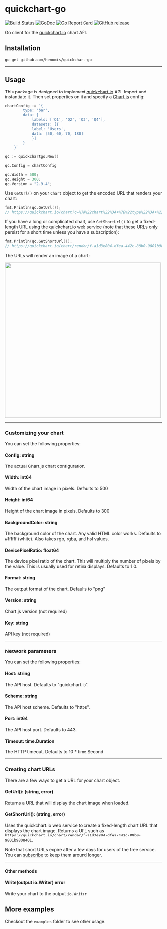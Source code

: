 # quickchart-go

[![Build Status](https://github.com/henomis/quickchart-go/actions/workflows/test.yml/badge.svg?branch=main)](https://github.com/henomis/quickchart-go/actions/workflows/test.yml?query=branch%3Amain) [![GoDoc](https://godoc.org/github.com/henomis/quickchart-go?status.svg)](https://godoc.org/github.com/henomis/quickchart-go) [![Go Report Card](https://goreportcard.com/badge/github.com/henomis/quickchart-go)](https://goreportcard.com/report/github.com/henomis/quickchart-go) [![GitHub release](https://img.shields.io/github/release/henomis/quickchart-go.svg)](https://github.com/henomis/quickchart-go/releases)

Go client for the [quickchart.io](https://quickchart.io/) chart API.



## Installation



```
go get github.com/henomis/quickchart-go
```
---
## Usage

This package is designed to implement [quickchart.io](https://quickchart.io) API. Import and instantiate it.  Then set properties on it and specify a [Chart.js](https://chartjs.org) config:

```go
chartConfig := `{
		type: 'bar',
		data: {
			labels: ['Q1', 'Q2', 'Q3', 'Q4'],
			datasets: [{
			label: 'Users',
			data: [50, 60, 70, 180]
			}]
		}
	}`

qc := quickchartgo.New()

qc.Config = chartConfig

qc.Width = 500;
qc.Height = 300;
qc.Version = "2.9.4";

```

Use `GetUrl()` on your `Chart` object to get the encoded URL that renders your chart:

```go
fmt.Println(qc.GetUrl());
// https://quickchart.io/chart?c=%7B%22chart%22%3A+%7B%22type%22%3A+%22bar%22%2C+%22data%22%3A+%7B%22labels%22%3A+%5B%22Hello+world%22%2C+%22Test%22%5D%2C+%22datasets%22%3A+%5B%7B%22label%22%3A+%22Foo%22%2C+%22data%22%3A+%5B1%2C+2%5D%7D%5D%7D%7D%7D&w=600&h=300&bkg=%23ffffff&devicePixelRatio=2.0&f=png
```

If you have a long or complicated chart, use `GetShortUrl()` to get a fixed-length URL using the quickchart.io web service (note that these URLs only persist for a short time unless you have a subscription):

```go
fmt.Println(qc.GetShortUrl());
// https://quickchart.io/chart/render/f-a1d3e804-dfea-442c-88b0-9801b9808401
```

The URLs will render an image of a chart:

<img src="https://quickchart.io/chart?c=%7B%22type%22%3A+%22bar%22%2C+%22data%22%3A+%7B%22labels%22%3A+%5B%22Hello+world%22%2C+%22Test%22%5D%2C+%22datasets%22%3A+%5B%7B%22label%22%3A+%22Foo%22%2C+%22data%22%3A+%5B1%2C+2%5D%7D%5D%7D%7D&w=600&h=300&bkg=%23ffffff&devicePixelRatio=2.0&f=png" width="500" />

---

### Customizing your chart

You can set the following properties:

#### Config: string
The actual Chart.js chart configuration.

#### Width: int64
Width of the chart image in pixels.  Defaults to 500

#### Height: int64
Height of the chart image  in pixels.  Defaults to 300

#### BackgroundColor: string
The background color of the chart. Any valid HTML color works. Defaults to #ffffff (white). Also takes rgb, rgba, and hsl values.

#### DevicePixelRatio: float64
The device pixel ratio of the chart. This will multiply the number of pixels by the value. This is usually used for retina displays. Defaults to 1.0.

#### Format: string
The output format of the chart. Defaults to "png"

#### Version: string
Chart.js version (not required)

#### Key: string
API key (not required)

---

### Network parameters

You can set the following properties:

#### Host: string
The API host. Defaults to "quickchart.io".

#### Scheme: string
The API host scheme. Defaults to "https".

#### Port: int64
The API host port. Defaults to 443.

#### Timeout: time.Duration
The HTTP timeout. Defaults to 10 * time.Second

---

### Creating chart URLs

There are a few ways to get a URL for your chart object.

#### GetUrl(): (string, error)

Returns a URL that will display the chart image when loaded.

#### GetShortUrl(): (string, error)

Uses the quickchart.io web service to create a fixed-length chart URL that displays the chart image.  Returns a URL such as `https://quickchart.io/chart/render/f-a1d3e804-dfea-442c-88b0-9801b9808401`.

Note that short URLs expire after a few days for users of the free service.  You can [subscribe](https://quickchart.io/pricing/) to keep them around longer.

---

#### Other methods

#### Write(output io.Writer) error

Write your chart to the output `io.Writer`

## More examples

Checkout the `examples` folder to see other usage.
